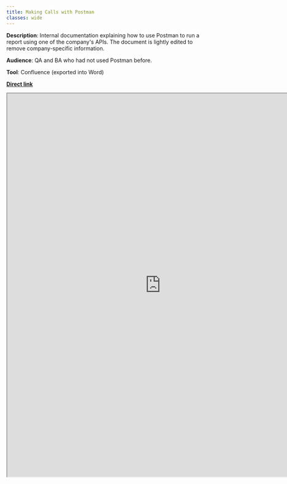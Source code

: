 ```yaml
---
title: Making Calls with Postman
classes: wide
---
```


**Description**: Internal documentation explaining how to use Postman to run a report using one of the company's APIs. The document is lightly edited to remove company-specific information.

**Audience**: QA and BA who had not used Postman before.

**Tool**: Confluence (exported into Word)

**[Direct link](https://drive.google.com/file/d/1RBRWQXOqPW0q_f4a6uLFC8lXdj1gKhBQ/view?usp=sharing)**

<iframe width="800" height="1000" src="https://docs.google.com/document/d/e/2PACX-1vSD6kxXWrg4YVUZj96X7RiKduPHXwUA52gVxXD7AmEVisWOp2bL63EYukhzMsZkfQ/pub?embedded=true"></iframe>

